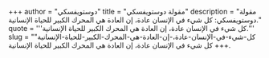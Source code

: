 +++
author = "دوستويفسكي"
title = "مقولة دوستويفسكي"
description = "مقولة دوستويفسكي: كل شيء في الإنسان عادة، إن العادة هي المحرك الكبير للحياة الإنسانية."
quote = '''كل شيء في الإنسان عادة، إن العادة هي المحرك الكبير للحياة الإنسانية.'''
slug = "كل-شيء-في-الإنسان-عادة،-إن-العادة-هي-المحرك-الكبير-للحياة-الإنسانية"
+++
كل شيء في الإنسان عادة، إن العادة هي المحرك الكبير للحياة الإنسانية.
